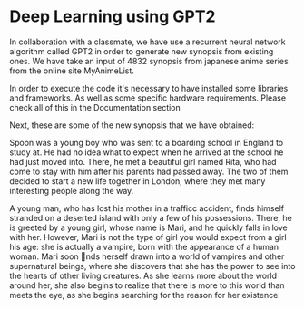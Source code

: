 # Deep Learning using GPT2
In collaboration with a classmate, we have use a recurrent neural network algorithm called GPT2 in order to generate new synopsis from existing ones.
We have take an input of 4832 synopsis from japanese anime series from the online site MyAnimeList.

In order to execute the code it's necessary to have installed some libraries and frameworks. As well as some specific hardware requirements. Please check all of this in the Documentation section

Next, these are some of the new synopsis that we have obtained:

Spoon was a young boy who was sent to a boarding school in England to study at.
He had no idea what to expect when he arrived at the school he had just moved
into. There, he met a beautiful girl named Rita, who had come to stay with him
after his parents had passed away. The two of them decided to start a new life
together in London, where they met many interesting people along the way.

A young man, who has lost his mother in a trafficc accident, finds himself stranded
on a deserted island with only a few of his possessions. There, he is greeted by a
young girl, whose name is Mari, and he quickly falls in love with her. However,
Mari is not the type of girl you would expect from a girl his age: she is actually
a vampire, born with the appearance of a human woman.
Mari soon nds herself drawn into a world of vampires and other supernatural
beings, where she discovers that she has the power to see into the hearts of other
living creatures. As she learns more about the world around her, she also begins
to realize that there is more to this world than meets the eye, as she begins
searching for the reason for her existence.
